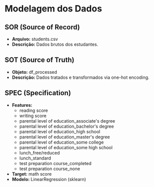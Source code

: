# Modelagem dos Dados

## SOR (Source of Record)
- **Arquivo:** students.csv
- **Descrição:** Dados brutos dos estudantes.

## SOT (Source of Truth)
- **Objeto:** df_processed
- **Descrição:** Dados tratados e transformados via one-hot encoding.

## SPEC (Specification)
- **Features:**
  - reading score
  - writing score
  - parental level of education_associate's degree
  - parental level of education_bachelor's degree
  - parental level of education_high school
  - parental level of education_master's degree
  - parental level of education_some college
  - parental level of education_some high school
  - lunch_free/reduced
  - lunch_standard
  - test preparation course_completed
  - test preparation course_none
- **Target:** math score
- **Modelo:** LinearRegression (sklearn)